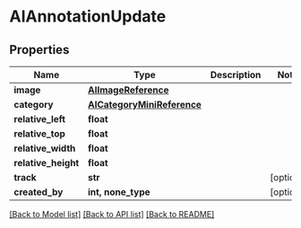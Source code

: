 # AIAnnotationUpdate


## Properties

Name | Type | Description | Notes
------------ | ------------- | ------------- | -------------
**image** | [**AIImageReference**](AIImageReference.md) |  | 
**category** | [**AICategoryMiniReference**](AICategoryMiniReference.md) |  | 
**relative_left** | **float** |  | 
**relative_top** | **float** |  | 
**relative_width** | **float** |  | 
**relative_height** | **float** |  | 
**track** | **str** |  | [optional] 
**created_by** | **int, none_type** |  | [optional] 

[[Back to Model list]](../README.md#models) [[Back to API list]](../README.md#api-endpoints) [[Back to README]](../README.md)



